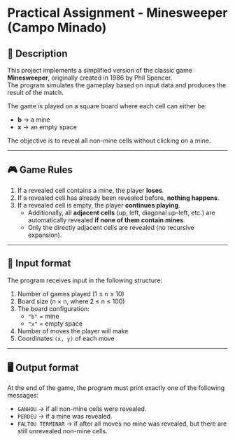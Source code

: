# Practical Assignment - Minesweeper (Campo Minado)

## 📌 Description
This project implements a simplified version of the classic game **Minesweeper**, originally created in 1986 by Phil Spencer.  
The program simulates the gameplay based on input data and produces the result of the match.

The game is played on a square board where each cell can either be:
- **b** → a mine  
- **x** → an empty space  

The objective is to reveal all non-mine cells without clicking on a mine.

---

## 🎮 Game Rules
1. If a revealed cell contains a mine, the player **loses**.  
2. If a revealed cell has already been revealed before, **nothing happens**.  
3. If a revealed cell is empty, the player **continues playing**.  
   - Additionally, all **adjacent cells** (up, left, diagonal up-left, etc.) are automatically revealed **if none of them contain mines**.  
   - Only the directly adjacent cells are revealed (no recursive expansion).  

---

## 📝 Input format
The program receives input in the following structure:

1. Number of games played (1 ≤ n ≤ 10)  
2. Board size (n × n, where 2 ≤ n ≤ 100)  
3. The board configuration:  
   - `"b"` = mine  
   - `"x"` = empty space  
4. Number of moves the player will make  
5. Coordinates `(x, y)` of each move  

---

## 🖥️ Output format
At the end of the game, the program must print exactly one of the following messages:

- `GANHOU` → if all non-mine cells were revealed.  
- `PERDEU` → if a mine was revealed.  
- `FALTOU TERMINAR` → if after all moves no mine was revealed, but there are still unrevealed non-mine cells.  

